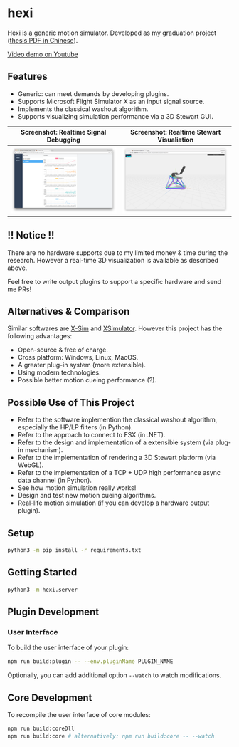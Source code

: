 # hexi
Hexi is a generic motion simulator. Developed as my graduation project ([thesis PDF in Chinese](./resources/thesis.pdf)).

[Video demo on Youtube]([https://youtu.be/wAmHUI8TY4Q](https://youtu.be/wAmHUI8TY4Q))

## Features

- Generic: can meet demands by developing plugins.
- Supports Microsoft Flight Simulator X as an input signal source.
- Implements the classical washout algorithm.
- Supports visualizing simulation performance via a 3D Stewart GUI.

|  Screenshot: Realtime Signal Debugging   | Screenshot: Realtime Stewart Visualiation |
| :--------------------------------------: | :--------------------------------------: |
| ![](./resources/visualization_input_signal.png) | ![](./resources/visualization_result.png) |

## !! Notice !!

There are no hardware supports due to my limited money & time during the research. However a real-time 3D visualization is available as described above.

Feel free to write output plugins to support a specific hardware and send me PRs!

## Alternatives & Comparison

Similar softwares are [X-Sim](http://www.x-sim.de/forum/portal.php) and [XSimulator](https://www.xsimulator.net/). However this project has the following advantages:

- Open-source & free of charge.
- Cross platform: Windows, Linux, MacOS.
- A greater plug-in system (more extensible).
- Using modern technologies.
- Possible better motion cueing performance (?).

## Possible Use of This Project

- Refer to the software implemention the classical washout algorithm, especially the HP/LP filters (in Python).
- Refer to the approach to connect to FSX (in .NET).
- Refer to the design and implementation of a extensible system (via plug-in mechanism).
- Refer to the implementation of rendering a 3D Stewart platform (via WebGL).
- Refer to the implementation of a TCP + UDP high performance async data channel (in Python).
- See how motion simulation really works!
- Design and test new motion cueing algorithms.
- Real-life motion simulation (if you can develop a hardware output plugin).

## Setup

```bash
python3 -m pip install -r requirements.txt
```

## Getting Started

```bash
python3 -m hexi.server
```


## Plugin Development

### User Interface

To build the user interface of your plugin:

```bash
npm run build:plugin -- --env.pluginName PLUGIN_NAME
```

Optionally, you can add additional option `--watch` to watch modifications.

## Core Development

To recompile the user interface of core modules:

```bash
npm run build:coreDll
npm run build:core # alternatively: npm run build:core -- --watch
```

